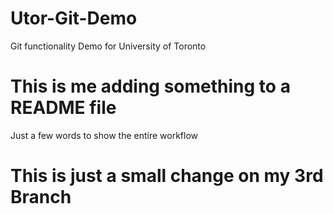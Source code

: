 # Utor-Git-Demo
Git functionality Demo for University of Toronto

# This is me adding something to a README file
Just a few words to show the entire workflow

# This is just a small change on my 3rd Branch
